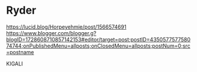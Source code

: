 # Ryder
https://lucid.blog/Horpeyehmie/post/1566574691
https://www.blogger.com/blogger.g?blogID=1728608710857142153#editor/target=post;postID=435057757758074744;onPublishedMenu=allposts;onClosedMenu=allposts;postNum=0;src=postname

KIGALI
